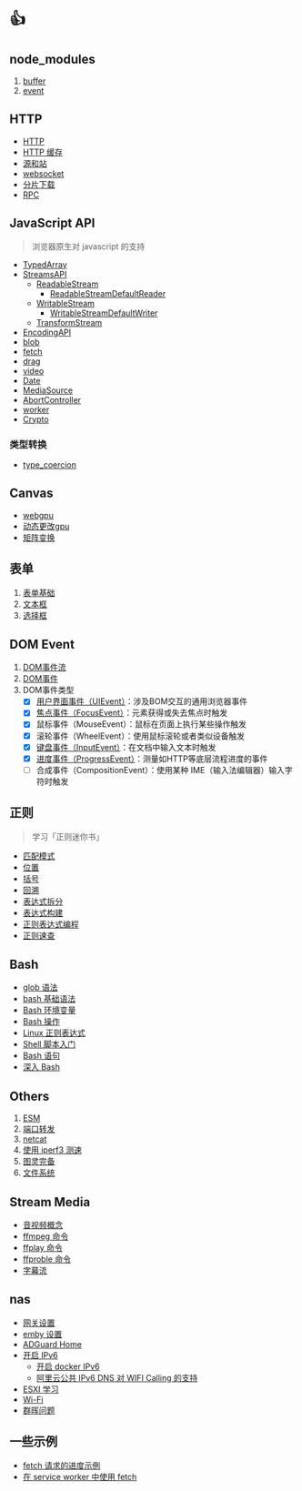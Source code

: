 # 👍

## node_modules

1. [buffer](./node/Buffer.md)
2. [event](./node/node-event.md)

## HTTP

* [HTTP](http/http.md)
* [HTTP 缓存](http/HTTP_Cache.md)
* [源和站](http/origin_and_site.md)
* [websocket](http/websocket.md)
* [分片下载](http/splitter_file.md)
* [RPC](http/rpc.md)

## JavaScript API

>浏览器原生对 javascript 的支持

* [TypedArray](./JavascriptAPI/TypedArray.md)
* [StreamsAPI](./JavascriptAPI/StreamsAPI.md)
  * [ReadableStream](./JavascriptAPI/StreamsAPI.md#readablestream)
    * [ReadableStreamDefaultReader](./JavascriptAPI/StreamsAPI.md#readablestreamdefaultreader)
  * [WritableStream](./JavascriptAPI/WritableStream.md)
    * [WritableStreamDefaultWriter](./JavascriptAPI/WritableStream.md#writablestreamdefaultwriter)
  * [TransformStream](./JavascriptAPI/TransformStream.md)
* [EncodingAPI](./JavascriptAPI/EncodingAPI.md)
* [blob](./JavascriptAPI/blob.md)
* [fetch](./JavascriptAPI/Fetch.md)
* [drag](./JavascriptAPI/drag.md)
* [video](./JavascriptAPI/video.md)
* [Date](./JavascriptAPI/Date.md)
* [MediaSource](./JavascriptAPI/MediaSource.md)
* [AbortController](./JavascriptAPI/AbortController.md)
* [worker](./JavascriptAPI/worker.md)
* [Crypto](./JavascriptAPI/Cryptography.md)

### 类型转换

* [type_coercion](./JavascriptAPI/type_coercion.md)

## Canvas

* [webgpu](./Canvas/webgpu.md)
* [动态更改gpu](./Canvas/webgpu.md)
* [矩阵变换](./Canvas/矩阵变换.md)

## 表单

1. [表单基础](./form/表单基础.md)
2. [文本框](./form/文本框编程.md)
3. [选择框](./form/选择框编程.md)

## DOM Event

1. [DOM事件流](./DOMEvent/DOM事件流.md)
2. [DOM事件](./DOMEvent/DOM事件.md)
3. DOM事件类型
   * [x] [用户界面事件（UIEvent）](./DOMEvent/键盘事件.md#用户界面事件)：涉及BOM交互的通用浏览器事件
   * [x] [焦点事件（FocusEvent）](./DOMEvent/键盘事件.md#焦点事件)：元素获得或失去焦点时触发
   * [x] 鼠标事件（MouseEvent）：鼠标在页面上执行某些操作触发
   * [x] 滚轮事件（WheelEvent）：使用鼠标滚轮或者类似设备触发
   * [x] [键盘事件（InputEvent）](./DOMEvent/键盘事件.md#键盘事件)：在文档中输入文本时触发
   * [x] [进度事件（ProgressEvent）](./DOMEvent/进度事件.md)：测量如HTTP等底层流程进度的事件
   * [ ] 合成事件（CompositionEvent）：使用某种 IME（输入法编辑器）输入字符时触发

## 正则

> 学习「正则迷你书」

* [匹配模式](regular/01正则表达式的匹配模式.md)
* [位置](regular/02正则表达式位置匹配.md)
* [括号](regular/03正则表达式括号的作用.md)
* [回溯](regular/04正则表达式回溯法.md)
* [表达式拆分](regular/05正则表达式拆分.md)
* [表达式构建](regular/06正则表达式构建.md)
* [正则表达式编程](regular/07正则表达式编程.md)
* [正则速查](regular/08速查.md)

## Bash

* [glob 语法](Bash/00.glob.md)
* [bash 基础语法](Bash/01.Bash基础语法.md)
* [Bash 环境变量](Bash/02.Bash环境变量.md)
* [Bash 操作](Bash/03.Bash操作.md)
* [Linux 正则表达式](Bash/04.Linux正则表达式.md)
* [Shell 脚本入门](Bash/05.Shell脚本入门.md)
* [Bash 语句](Bash/06.Shell语句.md)
* [深入 Bash](Bash/others.md)

## Others

1. [ESM](./others/ESM.md)
2. [端口转发](./others/端口转发.md)
3. [netcat](./others/netcat.md)
4. [使用 iperf3 测速](./others/iperf3.md)
5. [图灵完备](./others/Turing_Complete.md)
6. [文件系统](./others/FileSystem.md)

## Stream Media

* [音视频概念](./Stream_media/Video_and_Audio.md)
* [ffmpeg 命令](./Stream_media/ffmpeg.md)
* [ffplay 命令](./Stream_media/ffplay.md)
* [ffproble 命令](./Stream_media/ffprobe.md)
* [字幕流](./Stream_media/字幕流.md)

## nas

* [网关设置](./nas_and_network/OpenWrt.md)
* [emby 设置](./nas_and_network/emby%20流媒体管理.md)
* [ADGuard Home](./nas_and_network/Adguard_home.md)
* [开启 IPv6](./nas_and_network/IPv6.md)
  * [开启 docker IPv6](./nas_and_network/IPv6.md#群晖-docker-中设置-ipv6)
  * [阿里云公共 IPv6 DNS 对 WIFI Calling 的支持](./nas_and_network/IPv6.md#wifi-calling)
* [ESXI 学习](./nas_and_network/Esxi.md)
* [Wi-Fi](./nas_and_network/Wi-Fi.md)
* [群晖问题](./nas_and_network/Synology.md)

## 一些示例

* [fetch 请求的进度示例](./JavascriptAPI/fetch/index_basic.html)
* [在 service worker 中使用 fetch](./JavascriptAPI/fetch/service_worker/index.html)
